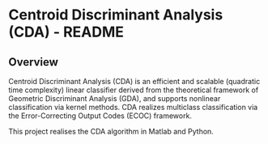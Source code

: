 # Centroid Discriminant Analysis (CDA) - README

## Overview

Centroid Discriminant Analysis (CDA) is an efficient and scalable (quadratic time complexity) linear classifier derived from the theoretical framework of Geometric Discriminant Analysis (GDA), and supports nonlinear classification via kernel methods. CDA realizes multiclass classification via the Error-Correcting Output Codes (ECOC) framework.

This project realises the CDA algorithm in Matlab and Python.




